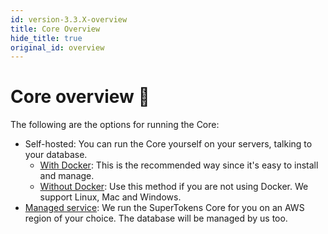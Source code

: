```yaml
---
id: version-3.3.X-overview
title: Core Overview
hide_title: true
original_id: overview
---
```



# Core overview 🚀

The following are the options for running the Core:
- Self-hosted: You can run the Core yourself on your servers, talking to your database.
   - [With Docker](./self-hosted/with-docker): This is the recommended way since it's easy to install and manage.
   - [Without Docker](./self-hosted/without-docker): Use this method if you are not using Docker. We support Linux, Mac and Windows.
- [Managed service](./saas-setup): We run the SuperTokens Core for you on an AWS region of your choice. The database will be managed by us too.
